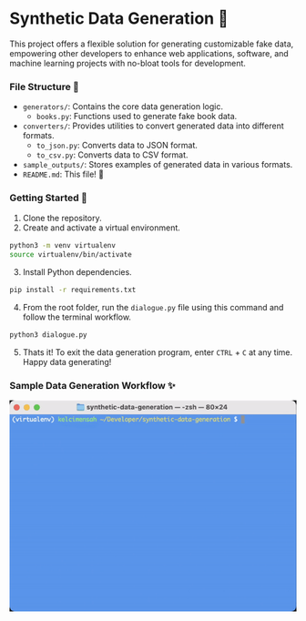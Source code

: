 # Synthetic Data Generation 🤖

This project offers a flexible solution for generating customizable fake data, empowering other developers to enhance web applications, software, and machine learning projects with no-bloat tools for development.

### File Structure 📑

* `generators/`: Contains the core data generation logic.
    * `books.py`: Functions used to generate fake book data.
* `converters/`: Provides utilities to convert generated data into different formats.
    * `to_json.py`: Converts data to JSON format.
    * `to_csv.py`: Converts data to CSV format.
* `sample_outputs/`: Stores examples of generated data in various formats.
* `README.md`: This file! 👋

### Getting Started 🚀

1. Clone the repository.
2. Create and activate a virtual environment.
```zsh
python3 -m venv virtualenv
source virtualenv/bin/activate
```
3. Install Python dependencies.
```zsh
pip install -r requirements.txt
```
4. From the root folder, run the `dialogue.py` file using this command and follow the terminal workflow.
```zsh
python3 dialogue.py
```
5. Thats it! To exit the data generation program, enter `CTRL` + `C` at any time. Happy data generating!

### Sample Data Generation Workflow ✨
![](preview_dialogue.gif)